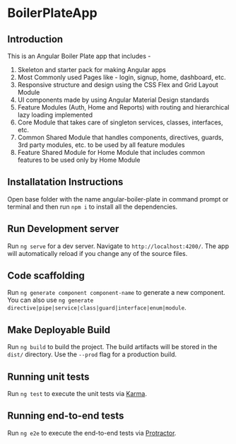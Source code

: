 # BoilerPlateApp

## Introduction

This is an Angular Boiler Plate app that includes -
1. Skeleton and starter pack for making Angular apps
2. Most Commonly used Pages like - login, signup, home, dashboard, etc.
3. Responsive structure and design using the CSS Flex and Grid Layout Module
4. UI components made by using Angular Material Design standards
5. Feature Modules (Auth, Home and Reports) with routing and hierarchical lazy loading implemented
6. Core Module that takes care of singleton services, classes, interfaces, etc.
7. Common Shared Module that handles components, directives, guards, 3rd party modules, etc. to be used by all feature modules
8. Feature Shared Module for Home Module that includes common features to be used only by Home Module

## Installatation Instructions

Open base folder with the name angular-boiler-plate in command prompt or terminal and then run `npm i` to install all the dependencies.

## Run Development server

Run `ng serve` for a dev server. Navigate to `http://localhost:4200/`. The app will automatically reload if you change any of the source files.

## Code scaffolding

Run `ng generate component component-name` to generate a new component. You can also use `ng generate directive|pipe|service|class|guard|interface|enum|module`.

## Make Deployable Build

Run `ng build` to build the project. The build artifacts will be stored in the `dist/` directory. Use the `--prod` flag for a production build.

## Running unit tests

Run `ng test` to execute the unit tests via [Karma](https://karma-runner.github.io).

## Running end-to-end tests

Run `ng e2e` to execute the end-to-end tests via [Protractor](http://www.protractortest.org/).

